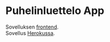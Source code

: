 # Puhelinluettelo App

Sovelluksen [frontend](https://github.com/ju4nhy/fullstackopen/tree/main/osa3/puhelinluettelofrontend).  
Sovellus [Herokussa](https://puhelinluettelo2021.herokuapp.com/).

